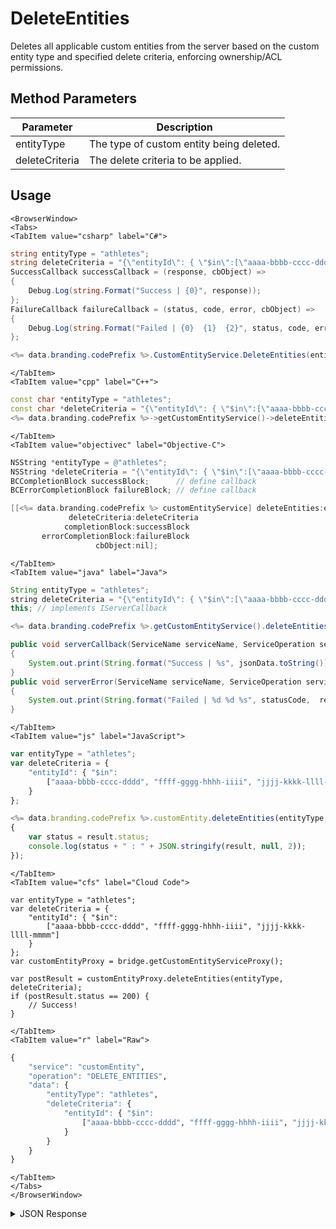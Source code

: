 # DeleteEntities

Deletes all applicable custom entities from the server based on the custom entity type and specified delete criteria, enforcing ownership/ACL permissions.

<PartialServop service_name="customEntity" operation_name="DELETE_ENTITIES" />

## Method Parameters
Parameter | Description
--------- | -----------
entityType | The type of custom entity being deleted. 
deleteCriteria | The delete criteria to be applied. 

## Usage

```mdx-code-block
<BrowserWindow>
<Tabs>
<TabItem value="csharp" label="C#">
```

```csharp
string entityType = "athletes";
string deleteCriteria = "{\"entityId\": { \"$in\":[\"aaaa-bbbb-cccc-dddd\", \"ffff-gggg-hhhh-iiii\", \"jjjj-kkkk-llll-mmmm\"]}";
SuccessCallback successCallback = (response, cbObject) =>
{
    Debug.Log(string.Format("Success | {0}", response));
};
FailureCallback failureCallback = (status, code, error, cbObject) =>
{
    Debug.Log(string.Format("Failed | {0}  {1}  {2}", status, code, error));
};

<%= data.branding.codePrefix %>.CustomEntityService.DeleteEntities(entityType, deleteCriteria, successCallback, failureCallback);
```

```mdx-code-block
</TabItem>
<TabItem value="cpp" label="C++">
```

```cpp
const char *entityType = "athletes";
const char *deleteCriteria = "{\"entityId\": { \"$in\":[\"aaaa-bbbb-cccc-dddd\", \"ffff-gggg-hhhh-iiii\", \"jjjj-kkkk-llll-mmmm\"]}";
<%= data.branding.codePrefix %>->getCustomEntityService()->deleteEntities(entityType, deleteCriteria, this);
```

```mdx-code-block
</TabItem>
<TabItem value="objectivec" label="Objective-C">
```

```objectivec
NSString *entityType = @"athletes";
NSString *deleteCriteria = "{\"entityId\": { \"$in\":[\"aaaa-bbbb-cccc-dddd\", \"ffff-gggg-hhhh-iiii\", \"jjjj-kkkk-llll-mmmm\"]}";
BCCompletionBlock successBlock;      // define callback
BCErrorCompletionBlock failureBlock; // define callback

[[<%= data.branding.codePrefix %> customEntityService] deleteEntities:entityType
			 deleteCriteria:deleteCriteria
            completionBlock:successBlock
       errorCompletionBlock:failureBlock
                   cbObject:nil];
```

```mdx-code-block
</TabItem>
<TabItem value="java" label="Java">
```

```java
String entityType = "athletes";
string deleteCriteria = "{\"entityId\": { \"$in\":[\"aaaa-bbbb-cccc-dddd\", \"ffff-gggg-hhhh-iiii\", \"jjjj-kkkk-llll-mmmm\"]}";
this; // implements IServerCallback

<%= data.branding.codePrefix %>.getCustomEntityService().deleteEntities(entityType, deleteCriteria, this);

public void serverCallback(ServiceName serviceName, ServiceOperation serviceOperation, JSONObject jsonData)
{
    System.out.print(String.format("Success | %s", jsonData.toString()));
}
public void serverError(ServiceName serviceName, ServiceOperation serviceOperation, int statusCode, int reasonCode, String jsonError)
{
    System.out.print(String.format("Failed | %d %d %s", statusCode,  reasonCode, jsonError.toString()));
}
```

```mdx-code-block
</TabItem>
<TabItem value="js" label="JavaScript">
```

```javascript
var entityType = "athletes";
var deleteCriteria = {
    "entityId": { "$in":
        ["aaaa-bbbb-cccc-dddd", "ffff-gggg-hhhh-iiii", "jjjj-kkkk-llll-mmmm"]
    }
};

<%= data.branding.codePrefix %>.customEntity.deleteEntities(entityType, deleteCriteria, result =>
{
    var status = result.status;
    console.log(status + " : " + JSON.stringify(result, null, 2));
});
```

```mdx-code-block
</TabItem>
<TabItem value="cfs" label="Cloud Code">
```

```cfscript
var entityType = "athletes";
var deleteCriteria = {
    "entityId": { "$in":
        ["aaaa-bbbb-cccc-dddd", "ffff-gggg-hhhh-iiii", "jjjj-kkkk-llll-mmmm"]
    }
};
var customEntityProxy = bridge.getCustomEntityServiceProxy();

var postResult = customEntityProxy.deleteEntities(entityType, deleteCriteria);
if (postResult.status == 200) {
    // Success!
}
```

```mdx-code-block
</TabItem>
<TabItem value="r" label="Raw">
```

```r
{
	"service": "customEntity",
	"operation": "DELETE_ENTITIES",
	"data": {
		"entityType": "athletes",
		"deleteCriteria": {
			"entityId": { "$in":
				["aaaa-bbbb-cccc-dddd", "ffff-gggg-hhhh-iiii", "jjjj-kkkk-llll-mmmm"]
			}
		}
	}
}
```

```mdx-code-block
</TabItem>
</Tabs>
</BrowserWindow>
```

<details>
<summary>JSON Response</summary>

```json
{
  "data": {
    "deletedCount": 2
  },
  "status": 200
}
```
</details>


